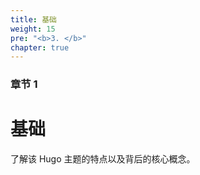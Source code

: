 ```yaml
---
title: 基础
weight: 15
pre: "<b>3. </b>"
chapter: true
---
```


### 章节 1

# 基础

了解该 Hugo 主题的特点以及背后的核心概念。
